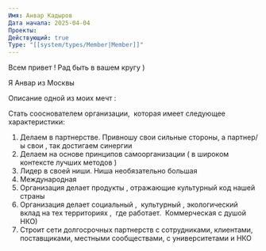 ```yaml
---
Имя: Анвар Кадыров
Дата начала: 2025-04-04
Проекты: 
Действующий: true
Type: "[[system/types/Member|Member]]"
---
```


Всем привет ! Рад быть в вашем кругу )

Я Анвар из Москвы 

Описание одной из моих мечт :


Стать сооснователем организации,  которая имеет следующее характеристики:
1. Делаем в партнерстве. Привношу свои сильные стороны, а партнер/ы свои , так достигаем синергии
2. Делаем на основе принципов самоорганизации ( в широком контексте лучших методов )
3. Лидер в своей ниши. Ниша необязательно большая
4. Международная 
5. Организация делает продукты , отражающие культурный код нашей страны 
6. Организация делает социальный ,  культурный , экологический вклад на тех территориях ,  где работает.  Коммерческая с душой НКО)
7. Строит сети долгосрочных партнерств с сотрудниками, клиентами,  поставщиками, местными сообществами, с университетами и НКО